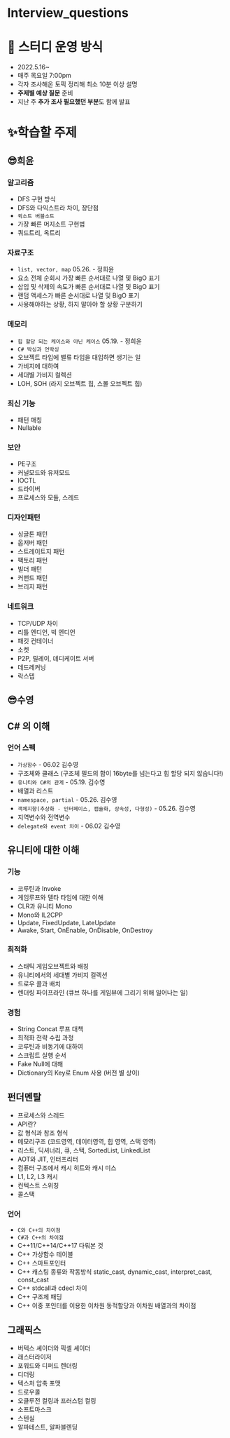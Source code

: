 # Interview_questions


# **🚩 스터디 운영 방식**

- 2022.5.16~
- 매주 목요일 7:00pm
- 각자 조사해온 토픽 정리해 최소 10분 이상 설명
- **주제별 예상 질문** 준비
- 지난 주 **추가 조사 필요했던 부분**도 함께 발표

# ✨학습할 주제

## 😎희윤

### **알고리즘**

- DFS 구현 방식
- DFS와 다익스트라 차이, 장단점
- `퀵소트 버블소트`
- 가장 빠른 머지소트 구현법
- 쿼드트리, 옥트리

### **자료구조**

- `list, vector, map` 05.26. - 정희윤
- 요소 전체 순회시 가장 빠른 순서대로 나열 및 BigO 표기
- 삽입 및 삭제의 속도가 빠른 순서대로 나열 및 BigO 표기
- 랜덤 액세스가 빠른 순서대로 나열 및 BigO 표기
- 사용해야하는 상황, 하지 말아야 할 상황 구분하기

### **메모리**

- `힙 할당 되는 케이스와 아닌 케이스` 05.19. - 정희윤
- `C# 박싱과 언박싱`
- 오브젝트 타입에 밸류 타입을 대입하면 생기는 일
- 가비지에 대하여
- 세대별 가비지 컬렉션
- LOH, SOH (라지 오브젝트 힙, 스몰 오브젝트 힙)

### 최신 기능

- 패턴 매칭
- Nullable

### **보안**

- PE구조
- 커널모드와 유저모드
- IOCTL
- 드라이버
- 프로세스와 모듈, 스레드

### **디자인패턴**

- 싱글톤 패턴
- 옵저버 패턴
- 스트레이트지 패턴
- 팩토리 패턴
- 빌더 패턴
- 커맨드 패턴
- 브리지 패턴

### **네트워크**

- TCP/UDP 차이
- 리틀 엔디언, 빅 엔디언
- 패킷 컨테이너
- 소켓
- P2P, 릴레이, 데디케이트 서버
- 데드레커닝
- 락스텝

## 😎수영

## **C# 의 이해**

### 언어 스펙

- `가상함수` - 06.02 김수영
- 구조체와 클래스 (구조체 필드의 합이 16byte를 넘는다고 힙 할당 되지 않습니다!)
- `유니티와 C#의 관계` - 05.19. 김수영
- 배열과 리스트
- `namespace, partial` - 05.26. 김수영
- `객체지향(추상화 - 인터페이스, 캡슐화, 상속성, 다형성)` - 05.26. 김수영
- 지역변수와 전역변수
- `delegate와 event 차이` - 06.02 김수영

## **유니티에 대한 이해**

### 기능

- 코루틴과 Invoke
- 게임루프와 델타 타임에 대한 이해
- CLR과 유니티 Mono
- Mono와 IL2CPP
- Update, FixedUpdate, LateUpdate
- Awake, Start, OnEnable, OnDisable, OnDestroy

### 최적화

- 스태틱 게임오브젝트와 배칭
- 유니티에서의 세대별 가비지 컬렉션
- 드로우 콜과 배치
- 렌더링 파이프라인 (큐브 하나를 게임뷰에 그리기 위해 일어나는 일)

### 경험

- String Concat 루프 대책
- 최적화 전략 수립 과정
- 코루틴과 비동기에 대하여
- 스크립트 실행 순서
- Fake Null에 대해
- Dictionary의 Key로 Enum 사용 (버전 별 상이)

## **펀더멘탈**

- 프로세스와 스레드
- API란?
- 값 형식과 참조 형식
- 메모리구조 (코드영역, 데이터영역, 힙 영역, 스택 영역)
- 리스트, 딕셔너리, 큐, 스택, SortedList, LinkedList
- AOT와 JIT, 인터프리터
- 컴퓨터 구조에서 캐시 히트와 캐시 미스
- L1, L2, L3 캐시
- 컨텍스트 스위칭
- 콜스택

### 언어

- `C와 C++의 차이점`
- `C#과 C++의 차이점`
- C++11/C++14/C++17 다뤄본 것
- C++ 가상함수 테이블
- C++ 스마트포인터
- C++ 캐스팅 종류와 작동방식 static_cast, dynamic_cast, interpret_cast, const_cast
- C++ stdcall과 cdecl 차이
- C++ 구조체 패딩
- C++ 이중 포인터를 이용한 이차원 동적할당과 이차원 배열과의 차이점

## **그래픽스**

- 버텍스 셰이더와 픽셀 셰이더
- 래스터라이저
- 포워드와 디퍼드 렌더링
- 디더링
- 텍스처 압축 포맷
- 드로우콜
- 오클루전 컬링과 프러스텀 컬링
- 소프트마스크
- 스텐실
- 알파테스트, 알파블렌딩
